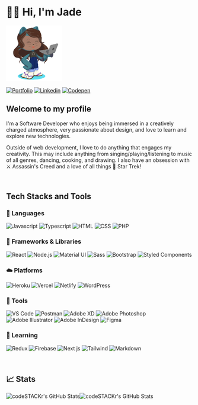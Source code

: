  # 👋🏾 Hi, I'm Jade 
 
 <img  style="padding-right: 16px;" width="150" height="150" src="https://github.com/jadeli1720/jadeli1720_public/blob/main/octocat-jade.gif" alt="Jade Octoact gif">

[![Portfolio](https://custom-icon-badges.demolab.com/badge/Portfolio-ff1b6f.svg?style=for-the-badge&logo=book&logoColor=#FF7139)][website]
[![Linkedin](https://img.shields.io/badge/linkedin-%230077B5.svg?style=for-the-badge&logo=linkedin&logoColor=white)][linkedin]
[![Codepen](https://img.shields.io/badge/codepen-white.svg?style=for-the-badge&logo=codepen&logoColor=black)][codepen]

## Welcome to my profile &nbsp; 
<!--- ![Number of visitors](https://visitor-badge.glitch.me/badge?page_id=jadeli1720.jadeli1720&style=flat&color=deeppink) -->

I'm a Software Developer who enjoys being immersed in a creatively charged atmosphere, very passionate about design, and love to learn and explore new technologies.

Outside of web development, I love to do anything that engages my creativity. This may include anything from singing/playing/listening to music of all genres, dancing, cooking, and drawing. I also have an obsession with :crossed_swords: Assassin's Creed and a love of all things :vulcan_salute: Star Trek!

</br>

## Tech Stacks and Tools

### :stars: Languages

![Javascript](https://img.shields.io/badge/JavaScript-323330?style=for-the-badge&logo=javascript&logoColor=F7DF1E)
![Typescript](https://img.shields.io/badge/TypeScript-007ACC?style=for-the-badge&logo=typescript&logoColor=white)
![HTML](https://img.shields.io/badge/HTML5-E34F26?style=for-the-badge&logo=html5&logoColor=white)
![CSS](https://img.shields.io/badge/CSS3-1572B6?style=for-the-badge&logo=css3&logoColor=white)
![PHP](https://img.shields.io/badge/PHP-777BB4?style=for-the-badge&logo=php&logoColor=white)


### :notebook_with_decorative_cover: Frameworks & Libraries

![React](https://img.shields.io/badge/React-20232A?style=for-the-badge&logo=react&logoColor=61DAFB)
![Node.js](https://img.shields.io/badge/Node.js-339933?style=for-the-badge&logo=nodedotjs&logoColor=white)
![Material UI](https://img.shields.io/badge/Material%20UI-007FFF?style=for-the-badge&logo=mui&logoColor=white)
![Sass](https://img.shields.io/badge/Sass-CC6699?style=for-the-badge&logo=sass&logoColor=white)
![Bootstrap](https://img.shields.io/badge/Bootstrap-563D7C?style=for-the-badge&logo=bootstrap&logoColor=white)
![Styled Components](https://img.shields.io/badge/styled--components-DB7093?style=for-the-badge&logo=styled-components&logoColor=white)


### :cloud: Platforms

![Heroku](https://img.shields.io/badge/Heroku-430098?style=for-the-badge&logo=heroku&logoColor=white)
![Vercel](https://img.shields.io/badge/Vercel-000000?style=for-the-badge&logo=vercel&logoColor=white)
![Netlify](https://img.shields.io/badge/Netlify-00C7B7?style=for-the-badge&logo=netlify&logoColor=white)
![WordPress](https://img.shields.io/badge/WordPress-%23117AC9.svg?style=for-the-badge&logo=WordPress&logoColor=white)

### :toolbox: Tools

![VS Code](https://img.shields.io/badge/VSCode-0078D4?style=for-the-badge&logo=visual%20studio%20code&logoColor=white)
![Postman](https://img.shields.io/badge/Postman-FF6C37?style=for-the-badge&logo=Postman&logoColor=white)
![Adobe XD](https://img.shields.io/badge/Adobe%20XD-470137?style=for-the-badge&logo=Adobe%20XD&logoColor=#FF61F6)
![Adobe Photoshop](https://img.shields.io/badge/adobe%20photoshop-%2331A8FF.svg?style=for-the-badge&logo=adobe%20photoshop&logoColor=white)
![Adobe Illustrator](https://img.shields.io/badge/adobe%20illustrator-%23FF9A00.svg?style=for-the-badge&logo=adobe%20illustrator&logoColor=white)
![Adobe InDesign](https://img.shields.io/badge/Adobe%20InDesign-49021F?style=for-the-badge&logo=adobeindesign&logoColor=white)
![Figma](https://img.shields.io/badge/figma-%23F24E1E.svg?style=for-the-badge&logo=figma&logoColor=white)

### :compass: Learning

![Redux](https://img.shields.io/badge/Redux-593D88?style=for-the-badge&logo=redux&logoColor=white)
![Firebase](https://img.shields.io/badge/firebase-ffca28?style=for-the-badge&logo=firebase&logoColor=black)
![Next js](https://img.shields.io/badge/next.js-000000?style=for-the-badge&logo=nextdotjs&logoColor=white)
![Tailwind](https://img.shields.io/badge/Tailwind_CSS-38B2AC?style=for-the-badge&logo=tailwind-css&logoColor=white)
![Markdown](https://img.shields.io/badge/Markdown-000000?style=for-the-badge&logo=markdown&logoColor=white)

</br>


## :chart_with_upwards_trend: Stats


<img align="left" alt="codeSTACKr's GitHub Stats" src="https://github-readme-stats-jadeli1720.vercel.app/api?username=jadeli1720&bg_color=90,052D37,2793a1&hide=contribs&show_icons=true&hide_border=true&title_color=ff1b6f&text_color=fff&icon_color=ff1b6f" />
<img align="left" alt="codeSTACKr's GitHub Stats" src="https://github-readme-stats-jadeli1720.vercel.app/api/top-langs/?username=anuraghazra&exclude_repo=github-readme-stats,anuraghazra.github.io&bg_color=105,052D37,2793a1&hide_border=true&layout=compact&title_color=ff1b6f&text_color=fff&icon_color=ff1b6f" />

<!-- Definitions -->
[website]: https://www.jadeelopez.com/
[linkedin]: https://www.linkedin.com/in/jade-lopez-3a31baa2/
[codepen]: https://codepen.io/jadeli1720

